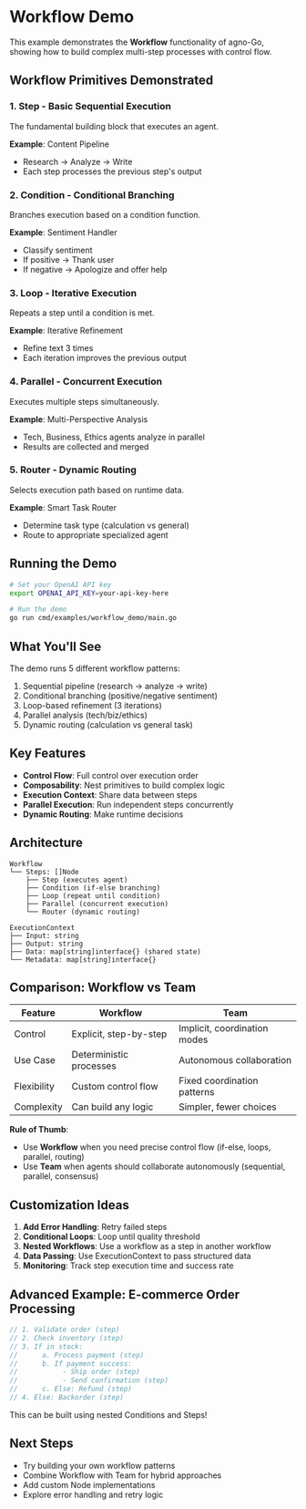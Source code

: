 # Workflow Demo

This example demonstrates the **Workflow** functionality of agno-Go, showing how to build complex multi-step processes with control flow.

## Workflow Primitives Demonstrated

### 1. Step - Basic Sequential Execution
The fundamental building block that executes an agent.

**Example**: Content Pipeline
- Research → Analyze → Write
- Each step processes the previous step's output

### 2. Condition - Conditional Branching
Branches execution based on a condition function.

**Example**: Sentiment Handler
- Classify sentiment
- If positive → Thank user
- If negative → Apologize and offer help

### 3. Loop - Iterative Execution
Repeats a step until a condition is met.

**Example**: Iterative Refinement
- Refine text 3 times
- Each iteration improves the previous output

### 4. Parallel - Concurrent Execution
Executes multiple steps simultaneously.

**Example**: Multi-Perspective Analysis
- Tech, Business, Ethics agents analyze in parallel
- Results are collected and merged

### 5. Router - Dynamic Routing
Selects execution path based on runtime data.

**Example**: Smart Task Router
- Determine task type (calculation vs general)
- Route to appropriate specialized agent

## Running the Demo

```bash
# Set your OpenAI API key
export OPENAI_API_KEY=your-api-key-here

# Run the demo
go run cmd/examples/workflow_demo/main.go
```

## What You'll See

The demo runs 5 different workflow patterns:
1. Sequential pipeline (research → analyze → write)
2. Conditional branching (positive/negative sentiment)
3. Loop-based refinement (3 iterations)
4. Parallel analysis (tech/biz/ethics)
5. Dynamic routing (calculation vs general task)

## Key Features

- **Control Flow**: Full control over execution order
- **Composability**: Nest primitives to build complex logic
- **Execution Context**: Share data between steps
- **Parallel Execution**: Run independent steps concurrently
- **Dynamic Routing**: Make runtime decisions

## Architecture

```
Workflow
└── Steps: []Node
    ├── Step (executes agent)
    ├── Condition (if-else branching)
    ├── Loop (repeat until condition)
    ├── Parallel (concurrent execution)
    └── Router (dynamic routing)

ExecutionContext
├── Input: string
├── Output: string
├── Data: map[string]interface{} (shared state)
└── Metadata: map[string]interface{}
```

## Comparison: Workflow vs Team

| Feature | Workflow | Team |
|---------|----------|------|
| Control | Explicit, step-by-step | Implicit, coordination modes |
| Use Case | Deterministic processes | Autonomous collaboration |
| Flexibility | Custom control flow | Fixed coordination patterns |
| Complexity | Can build any logic | Simpler, fewer choices |

**Rule of Thumb**:
- Use **Workflow** when you need precise control flow (if-else, loops, parallel, routing)
- Use **Team** when agents should collaborate autonomously (sequential, parallel, consensus)

## Customization Ideas

1. **Add Error Handling**: Retry failed steps
2. **Conditional Loops**: Loop until quality threshold
3. **Nested Workflows**: Use a workflow as a step in another workflow
4. **Data Passing**: Use ExecutionContext to pass structured data
5. **Monitoring**: Track step execution time and success rate

## Advanced Example: E-commerce Order Processing

```go
// 1. Validate order (step)
// 2. Check inventory (step)
// 3. If in stock:
//      a. Process payment (step)
//      b. If payment success:
//           - Ship order (step)
//           - Send confirmation (step)
//      c. Else: Refund (step)
// 4. Else: Backorder (step)
```

This can be built using nested Conditions and Steps!

## Next Steps

- Try building your own workflow patterns
- Combine Workflow with Team for hybrid approaches
- Add custom Node implementations
- Explore error handling and retry logic
